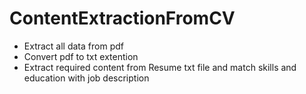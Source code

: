 # ContentExtractionFromCV
- Extract all data from pdf
- Convert pdf to txt extention
- Extract required content from Resume txt file and match skills and education with job description
